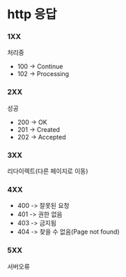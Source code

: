 # http 응답 
### 1XX 
처리중 
* 100 -> Continue
* 102 -> Processing 
### 2XX
성공 
* 200 -> OK
* 201 -> Created
* 202 -> Accepted 
### 3XX
리다이렉트(다른 페이지로 이동)
### 4XX
* 400 -> 잘못된 요청 
* 401 -> 권한 없음 
* 403 -> 금지됨 
* 404 -> 찾을 수 없음(Page not found)
### 5XX
서버오류 